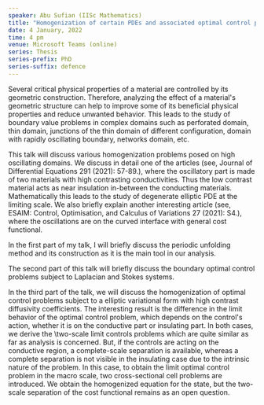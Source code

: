 ```yaml
---
speaker: Abu Sufian (IISc Mathematics)
title: "Homogenization of certain PDEs and associated optimal control problems on various rough domains"
date: 4 January, 2022
time: 4 pm
venue: Microsoft Teams (online)
series: Thesis
series-prefix: PhD
series-suffix: defence
---
```


Several critical physical properties of a material are controlled by its geometric construction.
Therefore, analyzing the effect of a material's geometric structure can help to improve some of
its beneficial physical properties and reduce unwanted behavior. This leads to the study of
boundary value problems in complex domains such as perforated domain, thin domain, junctions of
the thin domain of different configuration, domain with rapidly oscillating boundary, networks
domain, etc.
 
This talk will discuss various homogenization problems posed on high oscillating domains. We
discuss in detail one of the articles (see, Journal of Differential Equations 291 (2021): 57-89.),
where the oscillatory part is made of two materials with high contrasting conductivities. Thus the
low contrast material acts as near insulation in-between the conducting materials. Mathematically
this leads to the study of degenerate elliptic PDE at the limiting scale. We also briefly explain
another interesting article (see, ESAIM: Control, Optimisation, and Calculus of Variations 27 (2021): S4.),
where the oscillations are on the curved interface with general cost functional.
 
In the first part of my talk, I will briefly discuss the periodic unfolding method and its
construction as it is the main tool in our analysis.

The second part of this talk will briefly discuss the boundary optimal control problems subject to
Laplacian and  Stokes systems.

In the third part of the talk, we will discuss the homogenization of optimal control problems subject
to a elliptic variational form with high contrast diffusivity coefficients. The interesting result is
the difference in the limit behavior of the optimal control problem, which depends on the control's
action, whether it is on the conductive part or insulating part. In both cases, we derive the
\two-scale limit controls problems which are quite similar as far as analysis is concerned. But, if
the controls are acting on the conductive region, a complete-scale separation is available, whereas
a complete separation is not visible in the insulating case due to the intrinsic nature of the problem.
In this case, to obtain the limit optimal control problem in the macro scale, two cross-sectional cell
problems are introduced. We obtain the homogenized equation for the state, but the two-scale separation
of the cost functional remains as an open question.
